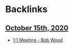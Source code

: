 
# Backlinks
## [October 15th, 2020](<October 15th, 2020.md>)
- [1:1 Meeting - Bob Wood](<1:1 Meeting - Bob Wood.md>)


